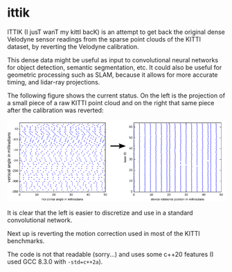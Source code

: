 # ittik

ITTIK (I jusT wanT my kittI bacK) is an attempt to get back the original dense Velodyne sensor readings from the sparse point clouds of the KITTI dataset, by reverting the Velodyne calibration.

This dense data might be useful as input to convolutional neural networks for object detection, semantic segmentation, etc. It could also be useful for geometric processing such as SLAM, because it allows for more accurate timing, and lidar-ray projections.

The following figure shows the current status. On the left is the projection of a small piece of a raw KITTI point cloud and on the right that same piece after the calibration was reverted:

<img src="./front.png">

It is clear that the left is easier to discretize and use in a standard convolutional network.

Next up is reverting the motion correction used in most of the KITTI benchmarks.

The code is not that readable (sorry...) and uses some c++20 features (I used GCC 8.3.0 with `-std=c++2a`).
